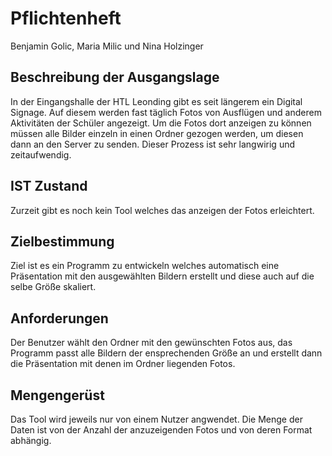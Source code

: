 
# Pflichtenheft

 Benjamin Golic, Maria Milic und Nina Holzinger
 
## Beschreibung der Ausgangslage

In der Eingangshalle der HTL Leonding gibt es seit längerem ein Digital Signage. Auf diesem werden fast täglich Fotos von Ausflügen und anderem Aktivitäten der Schüler angezeigt. Um die Fotos dort anzeigen zu können müssen alle Bilder einzeln in einen Ordner gezogen werden, um diesen dann an den Server zu senden. Dieser Prozess ist sehr langwirig und zeitaufwendig.


## IST Zustand

Zurzeit gibt es noch kein Tool welches das anzeigen der Fotos erleichtert. 


## Zielbestimmung

Ziel ist es ein Programm zu entwickeln welches automatisch eine Präsentation mit den ausgewählten Bildern erstellt und diese auch auf die selbe Größe skaliert.

## Anforderungen

Der Benutzer wählt den Ordner mit den gewünschten Fotos aus, das Programm passt alle Bildern der ensprechenden Größe an und erstellt dann die Präsentation mit denen im Ordner liegenden Fotos.

## Mengengerüst

Das Tool wird jeweils nur von einem Nutzer angwendet. Die Menge der Daten ist von der Anzahl der anzuzeigenden Fotos und von deren Format abhängig.


